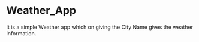 # Weather_App
It is a simple Weather app which on giving the City Name gives the weather Information.
